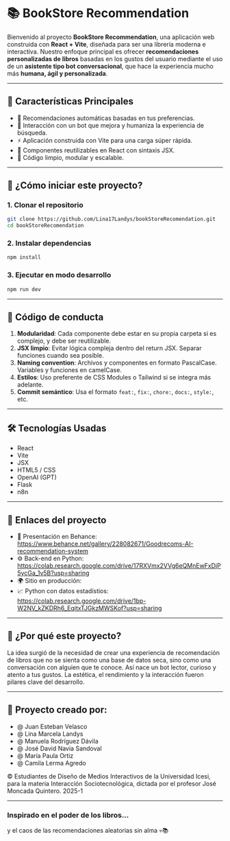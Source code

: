 # 📚 BookStore Recommendation

Bienvenido al proyecto **BookStore Recommendation**, una aplicación web construida con **React + Vite**, diseñada para ser una librería moderna e interactiva. Nuestro enfoque principal es ofrecer **recomendaciones personalizadas de libros** basadas en los gustos del usuario mediante el uso de un **asistente tipo bot conversacional**, que hace la experiencia mucho más **humana, ágil y personalizada**.

---

## 🌟 Características Principales

- 🧠 Recomendaciones automáticas basadas en tus preferencias.
- 🤖 Interacción con un bot que mejora y humaniza la experiencia de búsqueda.
- ⚡ Aplicación construida con Vite para una carga súper rápida.
- 🧩 Componentes reutilizables en React con sintaxis JSX.
- 🎨 Código limpio, modular y escalable.

---

## 🚀 ¿Cómo iniciar este proyecto?

### 1. Clonar el repositorio

```bash
git clone https://github.com/Lina17Landys/bookStoreRecomendation.git
cd bookStoreRecomendation
```

### 2. Instalar dependencias

```bash
npm install
```

### 3. Ejecutar en modo desarrollo

```bash
npm run dev
```

---

## 📌 Código de conducta

1. **Modularidad**: Cada componente debe estar en su propia carpeta si es complejo, y debe ser reutilizable.
2. **JSX limpio**: Evitar lógica compleja dentro del return JSX. Separar funciones cuando sea posible.
3. **Naming convention**: Archivos y componentes en formato PascalCase. Variables y funciones en camelCase.
4. **Estilos**: Uso preferente de CSS Modules o Tailwind si se integra más adelante.
5. **Commit semántico**: Usa el formato `feat:`, `fix:`, `chore:`, `docs:`, `style:`, etc.

---

## 🛠️ Tecnologías Usadas

- React
- Vite
- JSX
- HTML5 / CSS
- OpenAI (GPT)
- Flask
- n8n

---

## 🔗 Enlaces del proyecto
- 🎨 Presentación en Behance: https://www.behance.net/gallery/228082671/Goodrecoms-AI-recommendation-system 
- ⚙️ Back-end en Python: https://colab.research.google.com/drive/17RXVmx2VVg6eQMnEwFxDjP5ycGa_1v5B?usp=sharing
- 🌍 Sitio en producción:
- 📈 Python con datos estadístios: https://colab.research.google.com/drive/1bp-W2NV_kZKDRh6_EqitxTJGkzMWSKof?usp=sharing

---

## 💬 ¿Por qué este proyecto?

La idea surgió de la necesidad de crear una experiencia de recomendación de libros que no se sienta como una base de datos seca, sino como una conversación con alguien que te conoce. Así nace un bot lector, curioso y atento a tus gustos. La estética, el rendimiento y la interacción fueron pilares clave del desarrollo.

---

## 🧠 Proyecto creado por:

- @ Juan Esteban Velasco
- @ Lina Marcela Landys
- @ Manuela Rodríguez Dávila
- @ José David Navia Sandoval
- @ María Paula Ortiz
- @ Camila Lerma Agredo

© Estudiantes de Diseño de Medios Interactivos de la Universidad Icesi,
para la materia Interacción Sociotecnológica,
dictada por el profesor José Moncada Quintero.
2025-1

---

### Inspirado en el poder de los libros...
y el caos de las recomendaciones aleatorias sin alma 💀📚
